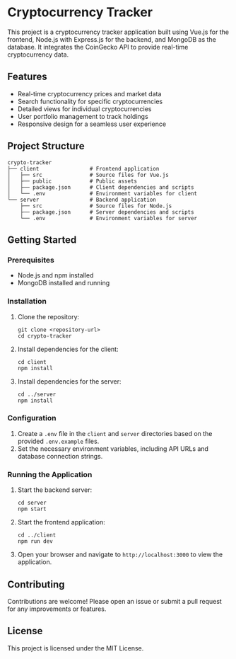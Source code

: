 # Cryptocurrency Tracker

This project is a cryptocurrency tracker application built using Vue.js for the frontend, Node.js with Express.js for the backend, and MongoDB as the database. It integrates the CoinGecko API to provide real-time cryptocurrency data.

## Features

- Real-time cryptocurrency prices and market data
- Search functionality for specific cryptocurrencies
- Detailed views for individual cryptocurrencies
- User portfolio management to track holdings
- Responsive design for a seamless user experience

## Project Structure

```
crypto-tracker
├── client                # Frontend application
│   ├── src               # Source files for Vue.js
│   ├── public            # Public assets
│   ├── package.json      # Client dependencies and scripts
│   └── .env              # Environment variables for client
└── server                # Backend application
    ├── src               # Source files for Node.js
    ├── package.json      # Server dependencies and scripts
    └── .env              # Environment variables for server
```

## Getting Started

### Prerequisites

- Node.js and npm installed
- MongoDB installed and running

### Installation

1. Clone the repository:

   ```
   git clone <repository-url>
   cd crypto-tracker
   ```

2. Install dependencies for the client:

   ```
   cd client
   npm install
   ```

3. Install dependencies for the server:

   ```
   cd ../server
   npm install
   ```

### Configuration

1. Create a `.env` file in the `client` and `server` directories based on the provided `.env.example` files.
2. Set the necessary environment variables, including API URLs and database connection strings.

### Running the Application

1. Start the backend server:

   ```
   cd server
   npm start
   ```

2. Start the frontend application:

   ```
   cd ../client
   npm run dev
   ```

3. Open your browser and navigate to `http://localhost:3000` to view the application.

## Contributing

Contributions are welcome! Please open an issue or submit a pull request for any improvements or features.

## License

This project is licensed under the MIT License.